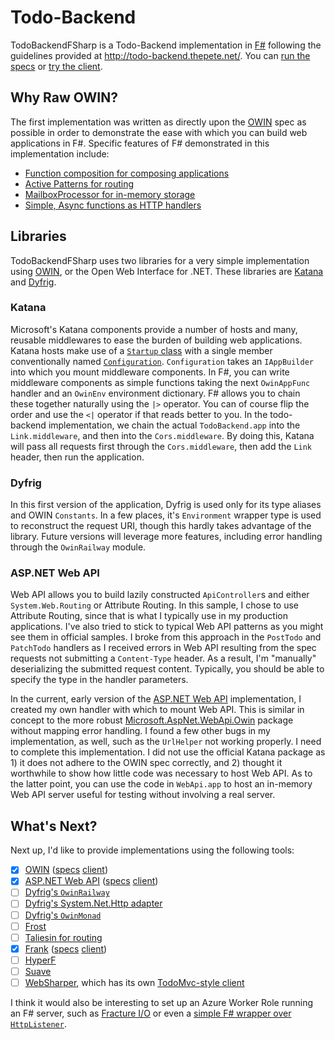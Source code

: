 # Todo-Backend

TodoBackendFSharp is a Todo-Backend implementation in [F#](http://fsharp.org/)
following the guidelines provided at http://todo-backend.thepete.net/.
You can [run the specs](http://todo-backend.thepete.net/specs/index.html?http://todo-backend-fsharp.azurewebsites.net/owin) or
[try the client](http://todo-backend.thepete.net/client/index.html?http://todo-backend-fsharp.azurewebsites.net/owin).

## Why Raw OWIN?

The first implementation was written as directly upon the [OWIN](http://owin.org/) spec as possible in order
to demonstrate the ease with which you can build web applications in F#. Specific features of F# demonstrated
in this implementation include:

* [Function composition for composing applications](https://github.com/panesofglass/TodoBackendFSharp/blob/master/TodoBackendFSharp/Startup.fs#L78-83)
* [Active Patterns for routing](https://github.com/panesofglass/TodoBackendFSharp/blob/master/TodoBackendFSharp/Owin.fs#L186-214)
* [MailboxProcessor for in-memory storage](https://github.com/panesofglass/TodoBackendFSharp/blob/master/TodoBackendFSharp/TodoStorage.fs)
* [Simple, Async functions as HTTP handlers](https://github.com/panesofglass/TodoBackendFSharp/blob/master/TodoBackendFSharp/Owin.fs#L40-163)

## Libraries

TodoBackendFSharp uses two libraries for a very simple implementation using [OWIN](http://owin.org/), or the Open Web Interface for .NET.
These libraries are [Katana](https://katanaproject.codeplex.com/) and [Dyfrig](https://github.com/fsprojects/dyfrig).

### Katana

Microsoft's Katana components provide a number of hosts and many, reusable middlewares to ease the burden of
building web applications. Katana hosts make use of a [`Startup` class](https://github.com/panesofglass/TodoBackendFSharp/blob/master/TodoBackendFSharp/Startup.fs#L71)
with a single member conventionally named [`Configuration`](https://github.com/panesofglass/TodoBackendFSharp/blob/master/TodoBackendFSharp/Startup.fs#L76).
`Configuration` takes an `IAppBuilder` into which you mount middleware components.
In F#, you can write middleware components as simple functions taking the next `OwinAppFunc` handler
and an `OwinEnv` environment dictionary. F# allows you to chain these together naturally using the
`|>` operator. You can of course flip the order and use the `<|` operator if that reads better to you.
In the todo-backend implementation, we chain the actual `TodoBackend.app` into the `Link.middleware`,
and then into the `Cors.middleware`. By doing this, Katana will pass all requests first through the
`Cors.middleware`, then add the `Link` header, then run the application.

### Dyfrig

In this first version of the application, Dyfrig is used only for its type aliases and OWIN `Constants`.
In a few places, it's `Environment` wrapper type is used to reconstruct the request URI, though this hardly
takes advantage of the library. Future versions will leverage more features, including error handling through
the `OwinRailway` module.

### ASP.NET Web API

Web API allows you to build lazily constructed `ApiController`s and either `System.Web.Routing` or Attribute Routing. In this sample, I chose
to use Attribute Routing, since that is what I typically use in my production applications. I've also tried to stick to typical Web API
patterns as you might see them in official samples. I broke from this approach in the `PostTodo` and `PatchTodo` handlers
as I received errors in Web API resulting from the spec requests not submitting a `Content-Type` header. As a result, I'm "manually"
deserializing the submitted request content. Typically, you should be able to specify the type in the handler parameters.

In the current, early version of the [ASP.NET Web API](http://asp.net/web-api) implementation,
I created my own handler with which to mount Web API. This is similar in concept to the more robust [Microsoft.AspNet.WebApi.Owin](https://www.nuget.org/packages/Microsoft.AspNet.WebApi.Owin)
package without mapping error handling. I found a few other bugs in my implementation, as well, such as the `UrlHelper` not working properly.
I need to complete this implementation. I did not use the official Katana package as 1) it does not adhere to the OWIN spec correctly,
and 2) thought it worthwhile to show how little code was necessary to host Web API. As to the latter point, you can use the code in `WebApi.app`
to host an in-memory Web API server useful for testing without involving a real server.

## What's Next?

Next up, I'd like to provide implementations using the following tools:

- [x] [OWIN](http://owin.org/) ([specs](http://todo-backend.thepete.net/specs/index.html?http://todo-backend-fsharp.azurewebsites.net/owin) [client](http://todo-backend.thepete.net/client/index.html?http://todo-backend-fsharp.azurewebsites.net/owin))
- [x] [ASP.NET Web API](http://asp.net/web-api) ([specs](http://todo-backend.thepete.net/specs/index.html?http://todo-backend-fsharp.azurewebsites.net/webapi) [client](http://todo-backend.thepete.net/client/index.html?http://todo-backend-fsharp.azurewebsites.net/webapi))
- [ ] [Dyfrig's `OwinRailway`](https://github.com/fsprojects/dyfrig/blob/master/src/Dyfrig/OwinRailway.fsi)
- [ ] [Dyfrig's System.Net.Http adapter](https://github.com/fsprojects/dyfrig/blob/master/src/Dyfrig/SystemNetHttpAdapter.fsi)
- [ ] [Dyfrig's `OwinMonad`](https://github.com/fsprojects/dyfrig/blob/master/src/Dyfrig/OwinApp.fsi#L35)
- [ ] [Frost](https://github.com/xyncro/frost)
- [ ] [Taliesin for routing](https://github.com/frank-fs/taliesin)
- [x] [Frank](http://frankfs.net/) ([specs](http://todo-backend.thepete.net/specs/index.html?http://todo-backend-fsharp.azurewebsites.net/frank) [client](http://todo-backend.thepete.net/client/index.html?http://todo-backend-fsharp.azurewebsites.net/frank))
- [ ] [HyperF](https://github.com/eulerfx/HyperF)
- [ ] [Suave](http://suave.io/)
- [ ] [WebSharper](http://websharper.com/), which has its own [TodoMvc-style client](http://intellifactory.github.io/websharper.ui.next/#samples/samples/TodoList)

I think it would also be interesting to set up an Azure Worker Role running an F# server, such as [Fracture I/O](https://github.com/fracture-io/fracture) or even a [simple F# wrapper over `HttpListener`](http://msdn.microsoft.com/en-us/library/vstudio/hh297120(v=vs.100).aspx).
